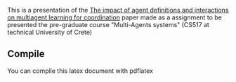 This is a presentation of the [The impact of agent definitions and interactions on multiagent learning for coordination](https://jenjenchung.github.io/anthropomorphic/Papers/Chung2019impact.pdf) paper
made as a assignment to be presented the pre-graduate course "Multi-Agents systems" (CS517 at technical University of Crete)


## Compile

You can compile this latex document with pdflatex
